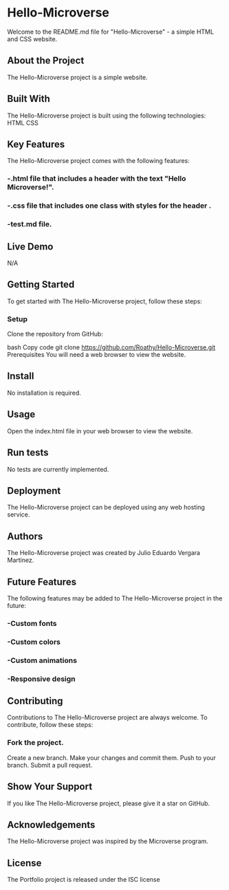 # Hello-Microverse
Welcome to the README.md file for "Hello-Microverse" - a simple HTML and CSS website.

## About the Project
The Hello-Microverse project is a simple website.

## Built With
The Hello-Microverse project is built using the following technologies:
HTML
CSS

## Key Features
The Hello-Microverse project comes with the following features:
### -.html file that includes a header with the text "Hello Microverse!".
### -.css file that includes one class with styles for the header .
### -test.md file.


## Live Demo
N/A

## Getting Started
To get started with The Hello-Microverse project, follow these steps:

### Setup
Clone the repository from GitHub:

bash
Copy code
git clone https://github.com/Roathy/Hello-Microverse.git
Prerequisites
You will need a web browser to view the website.

## Install
No installation is required.

## Usage
Open the index.html file in your web browser to view the website.

## Run tests
No tests are currently implemented.

## Deployment
The Hello-Microverse project can be deployed using any web hosting service.

## Authors
The Hello-Microverse project was created by Julio Eduardo Vergara Martínez.

## Future Features
The following features may be added to The Hello-Microverse project in the future:
### -Custom fonts
### -Custom colors
### -Custom animations
### -Responsive design

## Contributing
Contributions to The Hello-Microverse project are always welcome. To contribute, follow these steps:

### Fork the project.
Create a new branch.
Make your changes and commit them.
Push to your branch.
Submit a pull request.

## Show Your Support
If you like The Hello-Microverse project, please give it a star on GitHub.

## Acknowledgements
The Hello-Microverse project was inspired by the Microverse program.

## License
The Portfolio project is released under the ISC license
